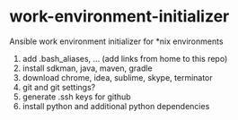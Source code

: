 # work-environment-initializer
Ansible work environment initializer for *nix environments

1. add .bash_aliases, ... (add links from home to this repo)
2. install sdkman, java, maven, gradle
3. download chrome, idea, sublime, skype, terminator
4. git and git settings?
5. generate .ssh keys for github
6. install python and additional python dependencies
